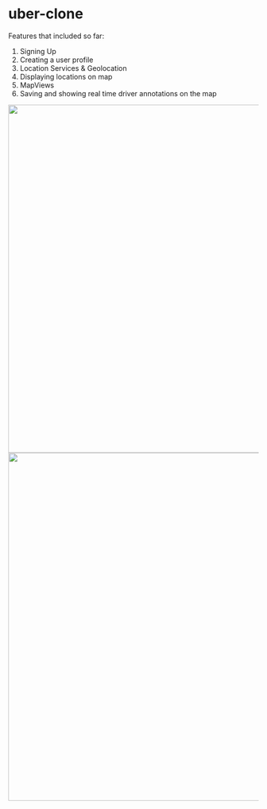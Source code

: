 # uber-clone

Features that included so far:

1. Signing Up
2. Creating a user profile
3. Location Services & Geolocation
4. Displaying locations on map
5. MapViews
6. Saving and showing real time driver annotations on the map


<img src="https://user-images.githubusercontent.com/22132871/156748631-fa4ab6b4-cee7-4bda-9946-776fe0e7047b.png" height="700">
<img src="https://user-images.githubusercontent.com/22132871/156748685-061d6019-7bbe-41ce-b9a9-a67c48b775dd.png"  height="700">
